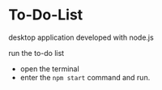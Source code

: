 # To-Do-List

desktop application developed with node.js


run the to-do list
- open the terminal
- enter the `npm start` command and run.
